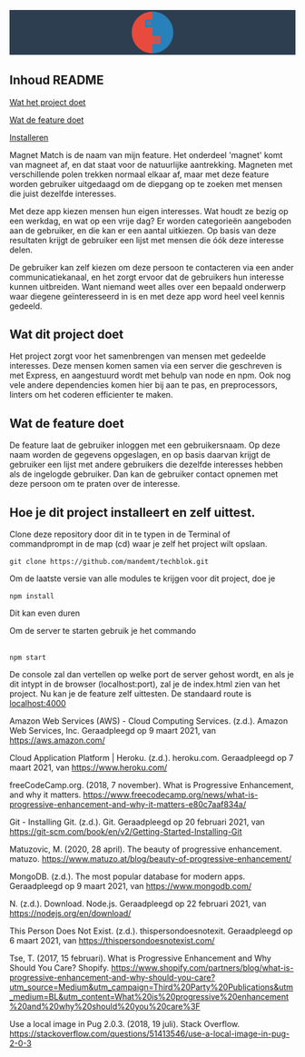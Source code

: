 

 

![Banner MagnetMatch](https://github.com/mandemt/techblok/blob/main/wiki/logo%20readme.png)

## Inhoud README

[Wat het project doet](https://github.com/mandemt/techblok/blob/main/README.md#wat-dit-project-doet)

[Wat de feature doet](https://github.com/mandemt/techblok#wat-de-feature-doet)

[Installeren](https://github.com/mandemt/techblok#hoe-je-dit-project-installeert-en-zelf-uittest)



Magnet Match is de naam van mijn feature. Het onderdeel 'magnet' komt van magneet af, en dat staat voor de natuurlijke aantrekking. Magneten met verschillende polen trekken normaal elkaar af, maar met deze feature worden gebruiker uitgedaagd om de diepgang op te zoeken met mensen die juist dezelfde interesses.

Met deze app kiezen mensen hun eigen interesses. Wat houdt ze bezig op een werkdag, en wat op een vrije dag? Er worden categorieën aangeboden aan de gebruiker, en die kan er een aantal uitkiezen. Op basis van deze resultaten krijgt de gebruiker een lijst met mensen die óók deze interesse delen.

De gebruiker kan zelf kiezen om deze persoon te contacteren via een ander communicatiekanaal, en het zorgt ervoor dat de gebruikers hun interesse kunnen uitbreiden. Want niemand weet alles over een bepaald onderwerp waar diegene geïnteresseerd in is en met deze app word heel veel kennis gedeeld.

## Wat dit project doet
Het project zorgt voor het samenbrengen van mensen met gedeelde interesses. Deze mensen komen samen via een server die geschreven is met Express, en aangestuurd wordt met behulp van node en npm. Ook nog vele andere dependencies komen hier bij aan te pas, en preprocessors, linters om het coderen efficienter te maken.


## Wat de feature doet

De feature laat de gebruiker inloggen met een gebruikersnaam. Op deze naam worden de gegevens opgeslagen, en op basis daarvan krijgt de gebruiker een lijst met andere gebruikers die dezelfde interesses hebben als de ingelogde gebruiker. Dan kan de gebruiker contact opnemen met deze persoon om te praten over de interesse. 


## Hoe je dit project installeert en zelf uittest.

Clone deze repository door dit in te typen in de Terminal of commandprompt in de map (cd) waar je zelf het project wilt opslaan.

```
git clone https://github.com/mandemt/techblok.git

```

Om de laatste versie van alle modules te krijgen voor dit project, doe je

```
npm install

```

Dit kan even duren

Om de server te starten gebruik je het commando 

```

npm start

```

De console zal dan vertellen op welke port de server gehost wordt, en als je dit intypt in de browser (localhost:port), zal je de index.html zien van het project. Nu kan je de feature zelf uittesten. De standaard route is [localhost:4000](localhost:4000)


Amazon Web Services (AWS) - Cloud Computing Services. (z.d.). Amazon Web Services, Inc. Geraadpleegd op 9 maart 2021, van https://aws.amazon.com/

Cloud Application Platform | Heroku. (z.d.). heroku.com. Geraadpleegd op 7 maart 2021, van https://www.heroku.com/

freeCodeCamp.org. (2018, 7 november). What is Progressive Enhancement, and why it matters. https://www.freecodecamp.org/news/what-is-progressive-enhancement-and-why-it-matters-e80c7aaf834a/

Git - Installing Git. (z.d.). Git. Geraadpleegd op 20 februari 2021, van https://git-scm.com/book/en/v2/Getting-Started-Installing-Git

Matuzovic, M. (2020, 28 april). The beauty of progressive enhancement. matuzo. https://www.matuzo.at/blog/beauty-of-progressive-enhancement/

MongoDB. (z.d.). The most popular database for modern apps. Geraadpleegd op 9 maart 2021, van https://www.mongodb.com/

N. (z.d.). Download. Node.js. Geraadpleegd op 22 februari 2021, van https://nodejs.org/en/download/

This Person Does Not Exist. (z.d.). thispersondoesnotexit. Geraadpleegd op 6 maart 2021, van https://thispersondoesnotexist.com/

Tse, T. (2017, 15 februari). What is Progressive Enhancement and Why Should You Care? Shopify. https://www.shopify.com/partners/blog/what-is-progressive-enhancement-and-why-should-you-care?utm_source=Medium&utm_campaign=Third%20Party%20Publications&utm_medium=BL&utm_content=What%20is%20progressive%20enhancement%20and%20why%20should%20you%20care%3F


Use a local image in Pug 2.0.3. (2018, 19 juli). Stack Overflow. https://stackoverflow.com/questions/51413546/use-a-local-image-in-pug-2-0-3



